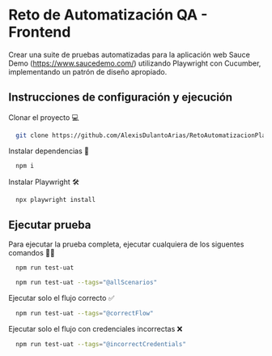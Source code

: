 
# Reto de Automatización QA - Frontend

Crear una suite de pruebas automatizadas para la aplicación web Sauce Demo (https://www.saucedemo.com/) utilizando Playwright con Cucumber, implementando un patrón de diseño apropiado.

## Instrucciones de configuración y ejecución

Clonar el proyecto 💻

```bash
  git clone https://github.com/AlexisDulantoArias/RetoAutomatizacionPlaywright.git
```

Instalar dependencias 🚗

```bash
  npm i
```

Instalar Playwright 🛠

```bash
  npx playwright install
```
## Ejecutar prueba

Para ejecutar la prueba completa, ejecutar cualquiera de los siguentes comandos  🏃‍♂️

```bash
  npm run test-uat
```
```bash
  npm run test-uat --tags="@allScenarios"
```

Ejecutar solo el flujo correcto ✅

```bash
  npm run test-uat --tags="@correctFlow"
```

Ejecutar solo el flujo con credenciales incorrectas ❌

```bash
  npm run test-uat --tags="@incorrectCredentials"
```